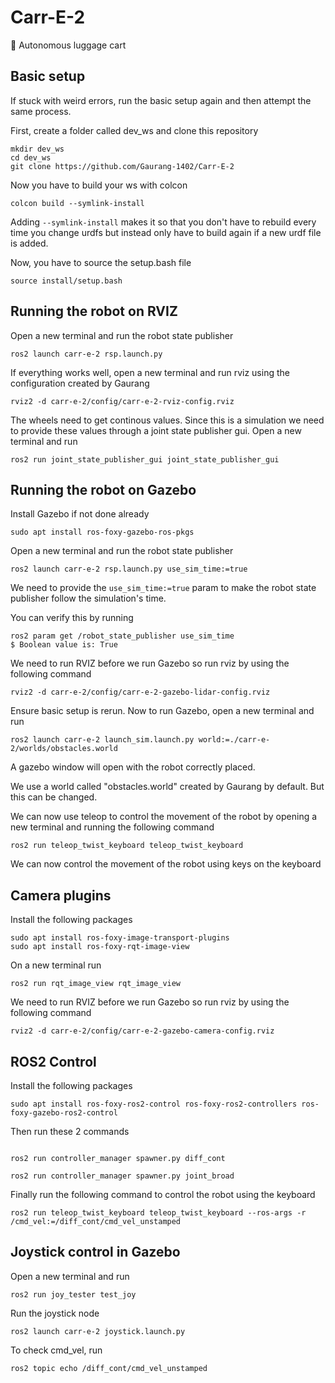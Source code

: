 # Carr-E-2

🚃 Autonomous luggage cart

## Basic setup

If stuck with weird errors, run the basic setup again and then attempt the same process.

First, create a folder called dev_ws and clone this repository



```
mkdir dev_ws
cd dev_ws
git clone https://github.com/Gaurang-1402/Carr-E-2
```


Now you have to build your ws with colcon



```
colcon build --symlink-install
```
Adding `--symlink-install` makes it so that you don't have to rebuild every time you change urdfs but instead only have to build again if a new urdf file is added.

Now, you have to source the setup.bash file


```
source install/setup.bash
```


## Running the robot on RVIZ

Open a new terminal and run the robot state publisher

```
ros2 launch carr-e-2 rsp.launch.py
```

If everything works well, open a new terminal and run rviz using the configuration created by Gaurang
```
rviz2 -d carr-e-2/config/carr-e-2-rviz-config.rviz 
```

The wheels need to get continous values. Since this is a simulation we need to provide these values through a joint state publisher gui. Open a new terminal and run

```
ros2 run joint_state_publisher_gui joint_state_publisher_gui
```


## Running the robot on Gazebo

Install Gazebo if not done already

```
sudo apt install ros-foxy-gazebo-ros-pkgs
```

Open a new terminal and run the robot state publisher

```
ros2 launch carr-e-2 rsp.launch.py use_sim_time:=true
```
We need to provide the ```use_sim_time:=true``` param to make the robot state publisher follow the simulation's time.

You can verify this by running
```
ros2 param get /robot_state_publisher use_sim_time 
$ Boolean value is: True
```

We need to run RVIZ before we run Gazebo so run rviz by using the following command

```
rviz2 -d carr-e-2/config/carr-e-2-gazebo-lidar-config.rviz 
```


Ensure basic setup is rerun. Now to run Gazebo, open a new terminal and run 


```
ros2 launch carr-e-2 launch_sim.launch.py world:=./carr-e-2/worlds/obstacles.world
```

A gazebo window will open with the robot correctly placed.

We use a world called "obstacles.world" created by Gaurang by default. But this can be changed.


We can now use teleop to control the movement of the robot by opening a new terminal and running the following command

```
ros2 run teleop_twist_keyboard teleop_twist_keyboard
```

We can now control the movement of the robot using keys on the keyboard

## Camera plugins

Install the following packages

```
sudo apt install ros-foxy-image-transport-plugins
sudo apt install ros-foxy-rqt-image-view
```

On a new terminal run 

```
ros2 run rqt_image_view rqt_image_view
```

We need to run RVIZ before we run Gazebo so run rviz by using the following command

```
rviz2 -d carr-e-2/config/carr-e-2-gazebo-camera-config.rviz 
```

## ROS2 Control

Install the following packages

```
sudo apt install ros-foxy-ros2-control ros-foxy-ros2-controllers ros-foxy-gazebo-ros2-control
```

Then run these 2 commands

```

ros2 run controller_manager spawner.py diff_cont

ros2 run controller_manager spawner.py joint_broad
```

Finally run the following command to control the robot using the keyboard

```
ros2 run teleop_twist_keyboard teleop_twist_keyboard --ros-args -r /cmd_vel:=/diff_cont/cmd_vel_unstamped
```

## Joystick control in Gazebo

Open a new terminal and run

```
ros2 run joy_tester test_joy
```

Run the joystick node

```
ros2 launch carr-e-2 joystick.launch.py
```


To check cmd_vel, run

```
ros2 topic echo /diff_cont/cmd_vel_unstamped

```
